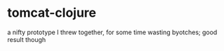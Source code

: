 # tomcat-clojure

a nifty prototype I threw together, for some time wasting byotches; good result though
